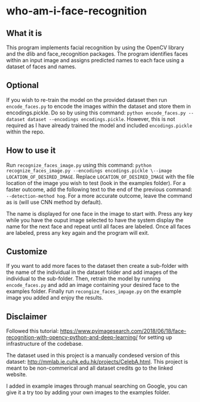 # who-am-i-face-recognition

## What it is
This program implements facial recognition by using the OpenCV library and the dlib and face_recognition packages. The program identifies faces within an input image and assigns predicted names to each face using a dataset of faces and names. 

## Optional 
If you wish to re-train the model on the provided dataset then run `encode_faces.py` to encode the images within the dataset and store them in encodings.pickle. Do so by using this command: `python encode_faces.py --dataset dataset --encodings encodings.pickle`. However, this is not required as I have already trained the model and included `encodings.pickle` within the repo. 

## How to use it
Run `recognize_faces_image.py` using this command: `python recognize_faces_image.py --encodings encodings.pickle \--image LOCATION_OF_DESIRED_IMAGE`. Replace `LOCATION_OF_DESIRED_IMAGE` with the file location of the image you wish to test (look in the examples folder). 
For a faster outcome, add the following text to the end of the previous command: `--detection-method hog`. For a more accurate outcome, leave the command as is (will use CNN method by default).

The name is displayed for one face in the image to start with. Press any key while you have the ouput image selected to have the system display the name for the next face and repeat until all faces are labeled. Once all faces are labeled, press any key again and the program will exit.  

## Customize
If you want to add more faces to the dataset then create a sub-folder with the name of the individual in the dataset folder and add images of the individual to the sub-folder. Then, retrain the model by running `encode_faces.py` and add an image containing your desired face to the examples folder. Finally run `recongize_faces_impage.py` on the example image you added and enjoy the results.

## Disclaimer
Followed this tutorial: https://www.pyimagesearch.com/2018/06/18/face-recognition-with-opencv-python-and-deep-learning/ for setting up infrastructure of the codebase. 

The dataset used in this project is a manually condesed version of this dataset: http://mmlab.ie.cuhk.edu.hk/projects/CelebA.html. This project is meant to be non-commerical and all dataset credits go to the linked website. 

I added in example images through manual searching on Google, you can give it a try too by adding your own images to the examples folder. 
